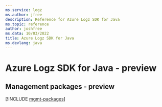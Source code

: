 ```yaml
---
ms.service: logz
ms.author: jfree
description: Reference for Azure Logz SDK for Java
ms.topic: reference
author: joshfree
ms.data: 10/03/2022
title: Azure Logz SDK for Java
ms.devlang: java
---
```

# Azure Logz SDK for Java - preview

## Management packages - preview
[!INCLUDE [mgmt-packages](logz-mgmt-index.md)]